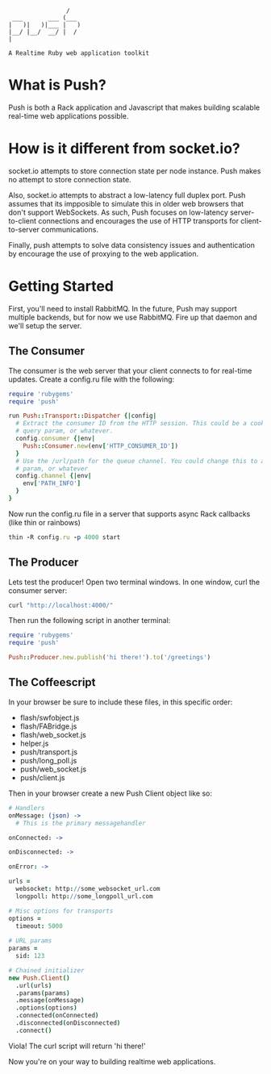                     /
     ___       ___ (___
    |   )|   )|___ |   )
    |__/ |__/  __/ |  /
    |
    
    A Realtime Ruby web application toolkit

# What is Push?

Push is both a Rack application and Javascript that makes building scalable real-time web applications possible.

# How is it different from socket.io?

socket.io attempts to store connection state per node instance. Push makes no attempt to store connection state.

Also, socket.io attempts to abstract a low-latency full duplex port. Push assumes that its impposible to simulate this in older web browsers that don't support WebSockets. As such, Push focuses on low-latency server-to-client connections and encourages the use of HTTP transports for client-to-server communications.

Finally, push attempts to solve data consistency issues and authentication by encourage the use of proxying to the web application.

# Getting Started

First, you'll need to install RabbitMQ. In the future, Push may support multiple backends, but for now we use RabbitMQ. Fire up that daemon and we'll setup the server.

## The Consumer

The consumer is the web server that your client connects to for real-time updates. Create a config.ru file with the following:

```ruby
require 'rubygems'
require 'push'

run Push::Transport::Dispatcher {|config|
  # Extract the consumer ID from the HTTP session. This could be a cookie
  # query param, or whatever.
  config.consumer {|env|
    Push::Consumer.new(env['HTTP_CONSUMER_ID'])
  }
  # Use the /url/path for the queue channel. You could change this to a query
  # param, or whatever
  config.channel {|env|
    env['PATH_INFO']
  }
}
```

Now run the config.ru file in a server that supports async Rack callbacks (like thin or rainbows)

```ruby
thin -R config.ru -p 4000 start
```

## The Producer

Lets test the producer! Open two terminal windows. In one window, curl the consumer server:

```sh
curl "http://localhost:4000/"
```

Then run the following script in another terminal:

```ruby
require 'rubygems'
require 'push'

Push::Producer.new.publish('hi there!').to('/greetings')
```

## The Coffeescript

In your browser be sure to include these files, in this specific order:

* flash/swfobject.js
* flash/FABridge.js
* flash/web_socket.js
* helper.js
* push/transport.js
* push/long_poll.js
* push/web_socket.js
* push/client.js

Then in your browser create a new Push Client object like so:

```coffeescript
# Handlers
onMessage: (json) ->
  # This is the primary messagehandler

onConnected: ->

onDisconnected: ->

onError: ->

urls = 
  websocket: http://some_websocket_url.com
  longpoll: http://some_longpoll_url.com

# Misc options for transports
options = 
  timeout: 5000
  
# URL params
params = 
  sid: 123

# Chained initializer
new Push.Client()
  .url(urls)
  .params(params)
  .message(onMessage)
  .options(options)
  .connected(onConnected)
  .disconnected(onDisconnected)
  .connect()
```


Viola! The curl script will return 'hi there!'

Now you're on your way to building realtime web applications.